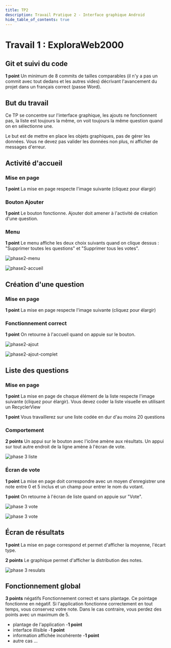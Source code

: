 ```yaml
---
title: TP2
description: Travail Pratique 2 - Interface graphique Android
hide_table_of_contents: true
---
```


# Travail 1 : ExploraWeb2000

<Row>

<Column>

## Git et suivi du code

**1 point** Un minimum de 8 commits de tailles comparables (il n'y a pas un commit avec tout dedans et les autres vides) décrivant l'avancement du projet dans un français correct (passe Word).

</Column>

<Column>

## But du travail

Ce TP se concentre sur l'interface graphique, les ajouts ne fonctionnent pas, la liste est toujours la même, on voit toujours la même question quand on en sélectionne une.

Le but est de mettre en place les objets graphiques, pas de gérer les données. Vous ne devez pas valider les données non plus, ni afficher de messages d'erreur.

</Column>

</Row>

## Activité d'accueil

<Row>

<Column>

### Mise en page

**1 point** La mise en page respecte l'image suivante (cliquez pour élargir)

### Bouton Ajouter

**1 point** Le bouton fonctionne. Ajouter doit amener à l'activité de création d'une question.

### Menu

**1 point** Le menu affiche les deux choix suivants quand on clique dessus : "Supprimer toutes les questions" et "Supprimer tous les votes".

</Column>

<Column>

<Row>

<Column>

![phase2-menu](_02-tp2/phase2-menu.png)

</Column>

<Column>

![phase2-accueil](_02-tp2/phase2-accueil.png)

</Column>

</Row>

</Column>

</Row>

## Création d'une question

<Row>

<Column>

### Mise en page

**1 point** La mise en page respecte l'image suivante (cliquez pour élargir)

### Fonctionnement correct

**1 point** On retourne à l'accueil quand on appuie sur le bouton.

</Column>

<Column>

<Row>

<Column>

![phase2-ajout](_02-tp2/phase2-ajout.png)

</Column>

<Column>

![phase2-ajout-complet](_02-tp2/phase2-ajout-complet.png)

</Column>

</Row>

</Column>

</Row>

## Liste des questions

<Row>

<Column size="9">

### Mise en page

**1 point** La mise en page de chaque élément de la liste respecte l'image suivante (cliquez pour élargir). Vous devez coder la liste visuelle en utilisant un RecyclerView

**1 point** Vous travaillerez sur une liste codée en dur d'au moins 20 questions

### Comportement

**2 points** Un appui sur le bouton avec l'icône amène aux résultats. Un appui sur tout autre endroit de la ligne amène à l'écran de vote.

</Column>

<Column size="3">

![phase 3 liste](_02-tp2/phase2-liste.png)

</Column>

</Row>

<Row>

<Column>

### Écran de vote

**1 point** La mise en page doit correspondre avec un moyen d'enregistrer une note entre 0 et 5 inclus et un champ pour entrer le nom du votant.

**1 point** On retourne à l'écran de liste quand on appuie sur "Vote".

</Column>

<Column>

<Row>

<Column>

![phase 3 vote](_02-tp2/phase2-vote.png)

</Column>

<Column>

![phase 3 vote](_02-tp2/phase2-vote-complet.png)

</Column>

</Row>

</Column>

</Row>

## Écran de résultats

<Row>

<Column size="9">

**1 point** La mise en page correspond et permet d'afficher la moyenne, l'écart type.

**2 points** Le graphique permet d'afficher la distribution des notes.

</Column>

<Column size="3">

![phase 3 resulats](_02-tp2/phase3-resultats.png)

</Column>

</Row>

## Fonctionnement global

**3 points** négatifs Fonctionnement correct et sans plantage. Ce pointage fonctionne en négatif. Si l'application fonctionne correctement en tout temps, vous conservez votre note. Dans le cas contraire, vous perdez des points avec un maximum de 5.

- plantage de l'application -**1 point**
- interface illisible -**1 point**
- information affichée incohérente -**1 point**
- autre cas ...
